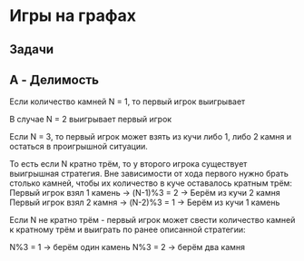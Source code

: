 # Игры на графах
## Задачи


## A - Делимость

Если количество камней N = 1, то первый игрок выигрывает

В случае N = 2 выигрывает первый игрок

Если N = 3, то первый игрок может взять из кучи либо 1, либо 2 камня и остаться в проигрышной ситуации. 

То есть если N кратно трём, то у второго игрока существует выигрышная стратегия. Вне зависимости от хода первого нужно брать столько камней, чтобы их количество в куче оставалось кратным трём:
Первый игрок взял 1 камень -> (N-1)%3 = 2 -> Берём из кучи 2 камня
Первый игрок взял 2 камня -> (N-2)%3 = 1 -> Берём из кучи 1 камень

Если N не кратно трём - первый игрок может свести количество камней к кратному трём и выиграть по ранее описанной стратегии:

N%3 = 1 -> берём один камень
N%3 = 2 -> берём два камня